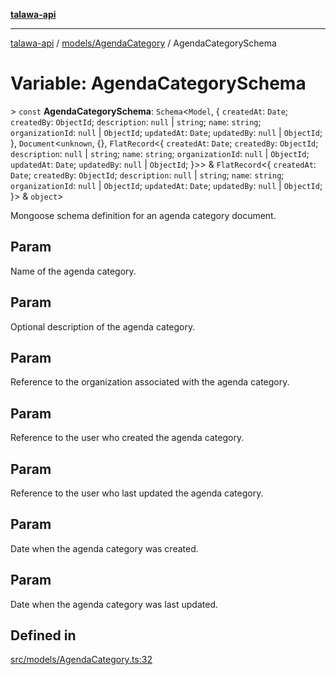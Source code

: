 [**talawa-api**](../../../README.md)

***

[talawa-api](../../../modules.md) / [models/AgendaCategory](../README.md) / AgendaCategorySchema

# Variable: AgendaCategorySchema

\> `const` **AgendaCategorySchema**: `Schema`\<`Model`, \{ `createdAt`: `Date`; `createdBy`: `ObjectId`; `description`: `null` \| `string`; `name`: `string`; `organizationId`: `null` \| `ObjectId`; `updatedAt`: `Date`; `updatedBy`: `null` \| `ObjectId`; \}, `Document`\<`unknown`, \{\}, `FlatRecord`\<\{ `createdAt`: `Date`; `createdBy`: `ObjectId`; `description`: `null` \| `string`; `name`: `string`; `organizationId`: `null` \| `ObjectId`; `updatedAt`: `Date`; `updatedBy`: `null` \| `ObjectId`; \}\>\> & `FlatRecord`\<\{ `createdAt`: `Date`; `createdBy`: `ObjectId`; `description`: `null` \| `string`; `name`: `string`; `organizationId`: `null` \| `ObjectId`; `updatedAt`: `Date`; `updatedBy`: `null` \| `ObjectId`; \}\> & `object`\>

Mongoose schema definition for an agenda category document.

## Param

Name of the agenda category.

## Param

Optional description of the agenda category.

## Param

Reference to the organization associated with the agenda category.

## Param

Reference to the user who created the agenda category.

## Param

Reference to the user who last updated the agenda category.

## Param

Date when the agenda category was created.

## Param

Date when the agenda category was last updated.

## Defined in

[src/models/AgendaCategory.ts:32](https://github.com/PalisadoesFoundation/talawa-api/blob/3a5276aff43f5de4f7fab3ec9683a420dcdc7a06/src/models/AgendaCategory.ts#L32)
